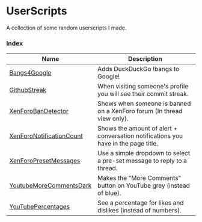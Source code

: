 # UserScripts
A collection of some random userscripts I made.

### Index

| Name | Description |
| --- | --- |
|[Bangs4Google](https://github.com/NoahvdAa/UserScripts/tree/master/Bangs4Google)|Adds DuckDuckGo !bangs to Google!|
|[GithubStreak](https://github.com/NoahvdAa/UserScripts/tree/master/GithubStreak)|When visiting someone's profile you will see their commit streak.
|[XenForoBanDetector](https://github.com/NoahvdAa/UserScripts/tree/master/XenForoBanDetector)|Shows when someone is banned on a XenForo forum (In thread view only).|
|[XenForoNotificationCount](https://github.com/NoahvdAa/UserScripts/tree/master/XenForoNotificationCount)|Shows the amount of alert + conversation notifications you have in the page title.|
|[XenForoPresetMessages](https://github.com/NoahvdAa/UserScripts/tree/master/XenForoPresetMessages)|Use a simple dropdown to select a pre-set message to reply to a thread.|
|[YoutubeMoreCommentsDark](https://github.com/NoahvdAa/UserScripts/tree/master/YouTubeMoreCommentsDark)|Makes the "More Comments" button on YouTube grey (instead of blue).|
|[YouTubePercentages](https://github.com/NoahvdAa/UserScripts/tree/master/YouTubePercentages)|See a percentage for likes and dislikes (instead of numbers).|
